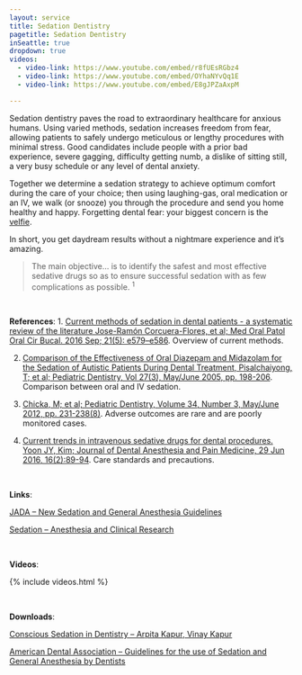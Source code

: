 ```yaml
---
layout: service
title: Sedation Dentistry
pagetitle: Sedation Dentistry
inSeattle: true
dropdown: true
videos:
  - video-link: https://www.youtube.com/embed/r8fUEsRGbz4
  - video-link: https://www.youtube.com/embed/OYhaNYvQq1E
  - video-link: https://www.youtube.com/embed/E8gJPZaAxpM

---
```

Sedation dentistry paves the road to extraordinary healthcare for anxious humans. Using varied methods, sedation increases freedom from fear, allowing patients to safely undergo meticulous or lengthy procedures with minimal stress. Good candidates include people with a prior bad experience, severe gagging, difficulty getting numb, a dislike of sitting still, a very busy schedule or any level of dental anxiety.


Together we determine a sedation strategy to achieve optimum comfort during the care of your choice; then using laughing-gas, oral medication or an IV, we walk (or snooze) you through the procedure and send you home healthy and happy. Forgetting dental fear: your biggest concern is the [velfie](https://www.merriam-webster.com/words-at-play/velfie-meaning-words-were-watching). 


In short, you get daydream results without a nightmare experience and it’s amazing.


<blockquote class="p-3 service-blockquote">The main objective… is to identify the safest and most effective sedative drugs so as to ensure successful sedation with as few complications as possible. <sup>1</sup></blockquote>

<br/>

__References__:
1. 
[Current methods of sedation in dental patients - a systematic review of the literature Jose-Ramón Corcuera-Flores, et al; Med Oral Patol Oral Cir Bucal. 2016 Sep; 21(5): e579–e586](https://www.ncbi.nlm.nih.gov/pmc/articles/PMC5005095/). Overview of current methods.

2. [Comparison of the Effectiveness of Oral Diazepam and Midazolam for the Sedation of Autistic Patients During Dental Treatment, Pisalchaiyong, T; et al; Pediatric Dentistry, Vol 27(3), May/June 2005, pp. 198-206](https://www.ingentaconnect.com/content/aapd/pd/2005/00000027/00000003/art00004). Comparison between oral and IV sedation.

3. [Chicka, M; et al; Pediatric Dentistry, Volume 34, Number 3, May/June 2012, pp. 231-238(8)](https://www.ncbi.nlm.nih.gov/pubmed/22795157). Adverse outcomes are rare and are poorly monitored cases.

4. [Current trends in intravenous sedative drugs for dental procedures. Yoon JY, Kim; Journal of Dental Anesthesia and Pain Medicine, 29 Jun 2016, 16(2):89-94](https://europepmc.org/article/PMC/5564087). Care standards and precautions.

<br/>

__Links__:

[JADA – New Sedation and General Anesthesia Guidelines](https://jada.ada.org/article/S0002-8177(17)30034-X/fulltext)

[Sedation – Anesthesia and Clinical Research](https://www.longdom.org/scholarly/sedation-journals-articles-ppts-list-4072.html)

<br/>

__Videos__:

{% include videos.html %}

<br/>

__Downloads__:

[Conscious Sedation in Dentistry – Arpita Kapur, Vinay Kapur](https://www.researchgate.net/publication/329918988_Conscious_Sedation_in_Dentistry/fulltext/5c2c2652a6fdccfc7076fdb6/Conscious-Sedation-in-Dentistry.pdf?_sg%5B0%5D=rWmaZiSJR3rs2n0RB8_DCDZfjiANzKkYBSmzy6BQYSvkBPlMoqRjvFAComA7FTQkr1pk3GSzp4xfNwwvy0yxQA.ZblI08QHDlvMBq8e3bgcclA1TnxZmdDUBFiKWgM5JBWZE8sBQlMaTeKEyzT44fNofRyK4gEyX8syjWwuxa5pUw&_sg%5B1%5D=EkNngqJvUW_gCpoOW66RceDih5n-UtMCEKtSUsJFx7HOXdgAeF9Uh6yiiqISKszAoKYvKgWilfPYQZ-WvDXKkcQp3EmVyhfe9y4EqhLPbWND.ZblI08QHDlvMBq8e3bgcclA1TnxZmdDUBFiKWgM5JBWZE8sBQlMaTeKEyzT44fNofRyK4gEyX8syjWwuxa5pUw&_iepl=)

[American Dental Association – Guidelines for the use of Sedation and General Anesthesia by Dentists](http://www.ada.org/~/media/ADA/Education%20and%20Careers/Files/anesthesia_use_guidelines.pdf)
